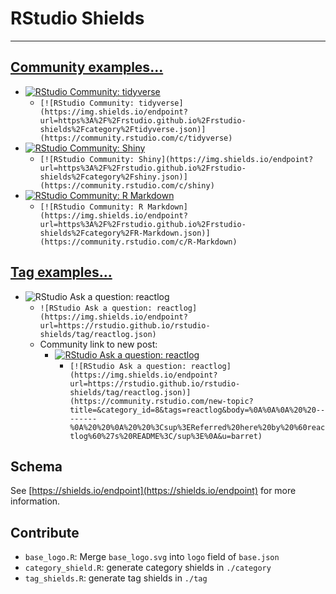 # RStudio Shields

-------------------

## [Community examples...](https://github.com/rstudio/rstudio-shields/blob/master/category/)

* [![RStudio Community: tidyverse](https://img.shields.io/endpoint?url=https%3A%2F%2Frstudio.github.io%2Frstudio-shields%2Fcategory%2Ftidyverse.json)](https://community.rstudio.com/c/tidyverse)
  - `[![RStudio Community: tidyverse](https://img.shields.io/endpoint?url=https%3A%2F%2Frstudio.github.io%2Frstudio-shields%2Fcategory%2Ftidyverse.json)](https://community.rstudio.com/c/tidyverse)`
* [![RStudio Community: Shiny](https://img.shields.io/endpoint?url=https%3A%2F%2Frstudio.github.io%2Frstudio-shields%2Fcategory%2Fshiny.json)](https://community.rstudio.com/c/shiny)
  - `[![RStudio Community: Shiny](https://img.shields.io/endpoint?url=https%3A%2F%2Frstudio.github.io%2Frstudio-shields%2Fcategory%2Fshiny.json)](https://community.rstudio.com/c/shiny)`
* [![RStudio Community: R Markdown](https://img.shields.io/endpoint?url=https%3A%2F%2Frstudio.github.io%2Frstudio-shields%2Fcategory%2FR-Markdown.json)](https://community.rstudio.com/c/R-Markdown)
  - `[![RStudio Community: R Markdown](https://img.shields.io/endpoint?url=https%3A%2F%2Frstudio.github.io%2Frstudio-shields%2Fcategory%2FR-Markdown.json)](https://community.rstudio.com/c/R-Markdown)`


## [Tag examples...](https://github.com/rstudio/rstudio-shields/blob/master/tag/)

* ![RStudio Ask a question: reactlog](https://img.shields.io/endpoint?url=https://rstudio.github.io/rstudio-shields/tag/reactlog.json)
  - `![RStudio Ask a question: reactlog](https://img.shields.io/endpoint?url=https://rstudio.github.io/rstudio-shields/tag/reactlog.json)`
  - Community link to new post:
    - [![RStudio Ask a question: reactlog](https://img.shields.io/endpoint?url=https://rstudio.github.io/rstudio-shields/tag/reactlog.json)](https://community.rstudio.com/new-topic?title=&category_id=8&tags=reactlog&body=%0A%0A%0A%20%20--------%0A%20%20%0A%20%20%3Csup%3EReferred%20here%20by%20%60reactlog%60%27s%20README%3C/sup%3E%0A&u=barret)
      - `[![RStudio Ask a question: reactlog](https://img.shields.io/endpoint?url=https://rstudio.github.io/rstudio-shields/tag/reactlog.json)](https://community.rstudio.com/new-topic?title=&category_id=8&tags=reactlog&body=%0A%0A%0A%20%20--------%0A%20%20%0A%20%20%3Csup%3EReferred%20here%20by%20%60reactlog%60%27s%20README%3C/sup%3E%0A&u=barret)`



## Schema

See [https://shields.io/endpoint](https://shields.io/endpoint) for more information.

## Contribute

* `base_logo.R`: Merge `base_logo.svg` into `logo` field of `base.json`
* `category_shield.R`: generate category shields in `./category`
* `tag_shields.R`: generate tag shields in `./tag`
